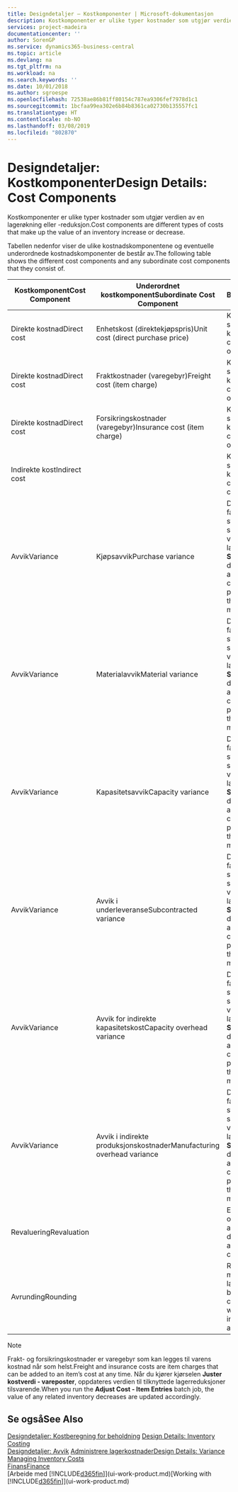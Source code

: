 ```yaml
---
title: Designdetaljer – Kostkomponenter | Microsoft-dokumentasjon
description: Kostkomponenter er ulike typer kostnader som utgjør verdien av en lagerøkning eller -reduksjon.
services: project-madeira
documentationcenter: ''
author: SorenGP
ms.service: dynamics365-business-central
ms.topic: article
ms.devlang: na
ms.tgt_pltfrm: na
ms.workload: na
ms.search.keywords: ''
ms.date: 10/01/2018
ms.author: sgroespe
ms.openlocfilehash: 72538ae86b81ff80154c787ea9306fef7978d1c1
ms.sourcegitcommit: 1bcfaa99ea302e6b84b8361ca02730b135557fc1
ms.translationtype: HT
ms.contentlocale: nb-NO
ms.lasthandoff: 03/08/2019
ms.locfileid: "802870"
---
```

# <a name="design-details-cost-components"></a><span data-ttu-id="5c968-103">Designdetaljer: Kostkomponenter</span><span class="sxs-lookup"><span data-stu-id="5c968-103">Design Details: Cost Components</span></span>
<span data-ttu-id="5c968-104">Kostkomponenter er ulike typer kostnader som utgjør verdien av en lagerøkning eller -reduksjon.</span><span class="sxs-lookup"><span data-stu-id="5c968-104">Cost components are different types of costs that make up the value of an inventory increase or decrease.</span></span>  

 <span data-ttu-id="5c968-105">Tabellen nedenfor viser de ulike kostnadskomponentene og eventuelle underordnede kostnadskomponenter de består av.</span><span class="sxs-lookup"><span data-stu-id="5c968-105">The following table shows the different cost components and any subordinate cost components that they consist of.</span></span>  

|<span data-ttu-id="5c968-106">Kostkomponent</span><span class="sxs-lookup"><span data-stu-id="5c968-106">Cost Component</span></span>|<span data-ttu-id="5c968-107">Underordnet kostkomponent</span><span class="sxs-lookup"><span data-stu-id="5c968-107">Subordinate Cost Component</span></span>|<span data-ttu-id="5c968-108">Beskrivelse</span><span class="sxs-lookup"><span data-stu-id="5c968-108">Description</span></span>|  
|--------------------|--------------------------------|---------------------------------------|  
|<span data-ttu-id="5c968-109">Direkte kostnad</span><span class="sxs-lookup"><span data-stu-id="5c968-109">Direct cost</span></span>|<span data-ttu-id="5c968-110">Enhetskost (direktekjøpspris)</span><span class="sxs-lookup"><span data-stu-id="5c968-110">Unit cost (direct purchase price)</span></span>|<span data-ttu-id="5c968-111">Kostnader som kan spores til et kostobjekt.</span><span class="sxs-lookup"><span data-stu-id="5c968-111">Cost that can be traced to a cost object.</span></span>|  
|<span data-ttu-id="5c968-112">Direkte kostnad</span><span class="sxs-lookup"><span data-stu-id="5c968-112">Direct cost</span></span>|<span data-ttu-id="5c968-113">Fraktkostnader (varegebyr)</span><span class="sxs-lookup"><span data-stu-id="5c968-113">Freight cost (item charge)</span></span>|<span data-ttu-id="5c968-114">Kostnader som kan spores til et kostobjekt.</span><span class="sxs-lookup"><span data-stu-id="5c968-114">Cost that can be traced to a cost object.</span></span>|  
|<span data-ttu-id="5c968-115">Direkte kostnad</span><span class="sxs-lookup"><span data-stu-id="5c968-115">Direct cost</span></span>|<span data-ttu-id="5c968-116">Forsikringskostnader (varegebyr)</span><span class="sxs-lookup"><span data-stu-id="5c968-116">Insurance cost (item charge)</span></span>|<span data-ttu-id="5c968-117">Kostnader som kan spores til et kostobjekt.</span><span class="sxs-lookup"><span data-stu-id="5c968-117">Cost that can be traced to a cost object.</span></span>|  
|<span data-ttu-id="5c968-118">Indirekte kost</span><span class="sxs-lookup"><span data-stu-id="5c968-118">Indirect cost</span></span>||<span data-ttu-id="5c968-119">Kostnad som ikke kan spores til et kostobjekt.</span><span class="sxs-lookup"><span data-stu-id="5c968-119">Cost that cannot be traced to a cost object.</span></span>|  
|<span data-ttu-id="5c968-120">Avvik</span><span class="sxs-lookup"><span data-stu-id="5c968-120">Variance</span></span>|<span data-ttu-id="5c968-121">Kjøpsavvik</span><span class="sxs-lookup"><span data-stu-id="5c968-121">Purchase variance</span></span>|<span data-ttu-id="5c968-122">Differansen mellom faktiske kostnader og standardkostnader, som bare bokføres for varer som bruker lagermetoden **Standard**.</span><span class="sxs-lookup"><span data-stu-id="5c968-122">The difference between actual and standard costs, which is only posted for items using the **Standard** costing method.</span></span>|  
|<span data-ttu-id="5c968-123">Avvik</span><span class="sxs-lookup"><span data-stu-id="5c968-123">Variance</span></span>|<span data-ttu-id="5c968-124">Materialavvik</span><span class="sxs-lookup"><span data-stu-id="5c968-124">Material variance</span></span>|<span data-ttu-id="5c968-125">Differansen mellom faktiske kostnader og standardkostnader, som bare bokføres for varer som bruker lagermetoden **Standard**.</span><span class="sxs-lookup"><span data-stu-id="5c968-125">The difference between actual and standard costs, which is only posted for items using the **Standard** costing method.</span></span>|  
|<span data-ttu-id="5c968-126">Avvik</span><span class="sxs-lookup"><span data-stu-id="5c968-126">Variance</span></span>|<span data-ttu-id="5c968-127">Kapasitetsavvik</span><span class="sxs-lookup"><span data-stu-id="5c968-127">Capacity variance</span></span>|<span data-ttu-id="5c968-128">Differansen mellom faktiske kostnader og standardkostnader, som bare bokføres for varer som bruker lagermetoden **Standard**.</span><span class="sxs-lookup"><span data-stu-id="5c968-128">The difference between actual and standard costs, which is only posted for items using the **Standard** costing method.</span></span>|  
|<span data-ttu-id="5c968-129">Avvik</span><span class="sxs-lookup"><span data-stu-id="5c968-129">Variance</span></span>|<span data-ttu-id="5c968-130">Avvik i underleveranse</span><span class="sxs-lookup"><span data-stu-id="5c968-130">Subcontracted variance</span></span>|<span data-ttu-id="5c968-131">Differansen mellom faktiske kostnader og standardkostnader, som bare bokføres for varer som bruker lagermetoden **Standard**.</span><span class="sxs-lookup"><span data-stu-id="5c968-131">The difference between actual and standard costs, which is only posted for items using the **Standard** costing method.</span></span>|  
|<span data-ttu-id="5c968-132">Avvik</span><span class="sxs-lookup"><span data-stu-id="5c968-132">Variance</span></span>|<span data-ttu-id="5c968-133">Avvik for indirekte kapasitetskost</span><span class="sxs-lookup"><span data-stu-id="5c968-133">Capacity overhead variance</span></span>|<span data-ttu-id="5c968-134">Differansen mellom faktiske kostnader og standardkostnader, som bare bokføres for varer som bruker lagermetoden **Standard**.</span><span class="sxs-lookup"><span data-stu-id="5c968-134">The difference between actual and standard costs, which is only posted for items using the **Standard** costing method.</span></span>|  
|<span data-ttu-id="5c968-135">Avvik</span><span class="sxs-lookup"><span data-stu-id="5c968-135">Variance</span></span>|<span data-ttu-id="5c968-136">Avvik i indirekte produksjonskostnader</span><span class="sxs-lookup"><span data-stu-id="5c968-136">Manufacturing overhead variance</span></span>|<span data-ttu-id="5c968-137">Differansen mellom faktiske kostnader og standardkostnader, som bare bokføres for varer som bruker lagermetoden **Standard**.</span><span class="sxs-lookup"><span data-stu-id="5c968-137">The difference between actual and standard costs, which is only posted for items using the **Standard** costing method.</span></span>|  
|<span data-ttu-id="5c968-138">Revaluering</span><span class="sxs-lookup"><span data-stu-id="5c968-138">Revaluation</span></span>||<span data-ttu-id="5c968-139">En nedskrivning eller oppskrivning av den aktuelle lagerverdien.</span><span class="sxs-lookup"><span data-stu-id="5c968-139">A depreciation or appreciation of the current inventory value.</span></span>|  
|<span data-ttu-id="5c968-140">Avrunding</span><span class="sxs-lookup"><span data-stu-id="5c968-140">Rounding</span></span>||<span data-ttu-id="5c968-141">Rest som skyldes måten verdsetting av lagerreduksjoner beregnes på.</span><span class="sxs-lookup"><span data-stu-id="5c968-141">Residuals caused by the way in which valuation of inventory decreases are calculated.</span></span>|  

> [!NOTE]  
>  <span data-ttu-id="5c968-142">Frakt- og forsikringskostnader er varegebyr som kan legges til varens kostnad når som helst.</span><span class="sxs-lookup"><span data-stu-id="5c968-142">Freight and insurance costs are item charges that can be added to an item’s cost at any time.</span></span> <span data-ttu-id="5c968-143">Når du kjører kjørselen **Juster kostverdi - vareposter**, oppdateres verdien til tilknyttede lagerreduksjoner tilsvarende.</span><span class="sxs-lookup"><span data-stu-id="5c968-143">When you run the **Adjust Cost - Item Entries** batch job, the value of any related inventory decreases are updated accordingly.</span></span>  

## <a name="see-also"></a><span data-ttu-id="5c968-144">Se også</span><span class="sxs-lookup"><span data-stu-id="5c968-144">See Also</span></span>  
 <span data-ttu-id="5c968-145">[Designdetaljer: Kostberegning for beholdning](design-details-inventory-costing.md) </span><span class="sxs-lookup"><span data-stu-id="5c968-145">[Design Details: Inventory Costing](design-details-inventory-costing.md) </span></span>  
 <span data-ttu-id="5c968-146">[Designdetaljer: Avvik](design-details-variance.md) [Administrere lagerkostnader](finance-manage-inventory-costs.md)</span><span class="sxs-lookup"><span data-stu-id="5c968-146">[Design Details: Variance](design-details-variance.md) [Managing Inventory Costs](finance-manage-inventory-costs.md)</span></span>  
 [<span data-ttu-id="5c968-147">Finans</span><span class="sxs-lookup"><span data-stu-id="5c968-147">Finance</span></span>](finance.md)  
 <span data-ttu-id="5c968-148">[Arbeide med [!INCLUDE[d365fin](includes/d365fin_md.md)]](ui-work-product.md)</span><span class="sxs-lookup"><span data-stu-id="5c968-148">[Working with [!INCLUDE[d365fin](includes/d365fin_md.md)]](ui-work-product.md)</span></span>  
